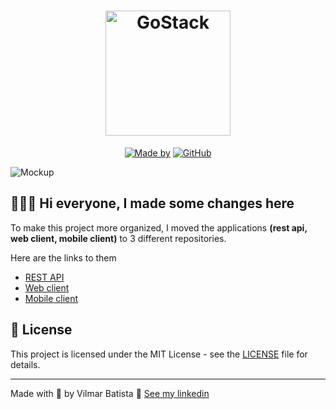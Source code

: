 <h1 align="center">
	<img alt="GoStack" src="https://res.cloudinary.com/vilmarbatista/image/upload/v1614284469/Development/GoBarber/logo_digivp.svg" width="200px" />
</h1>

<p align="center">
	<a href="https://www.linkedin.com/in/vilmarbatista/" target="_blank" rel="noopener noreferrer"><img alt="Made by" src="https://img.shields.io/badge/made%20by-vilmar-orange"></a>
	<a href="https://github.com/vilmarsitiodigital/gobarber/blob/main/LICENSE"><img alt="GitHub" src="https://img.shields.io/badge/license-MIT-orange"></a>
</p>

<img alt="Mockup" src="https://res.cloudinary.com/vilmarbatista/image/upload/v1614283587/Development/GoBarber/mockup_ocggit_wukilg.png">

## 👨🏻‍💻 Hi everyone, I made some changes here

To make this project more organized, I moved the applications **(rest api, web client, mobile client)** to 3 different repositories.

Here are the links to them

- [REST API](https://github.com/vilmarbatista/gobarber-api)
- [Web client](https://github.com/vilmarbatista/gobarber-web)
- [Mobile client](https://github.com/vilmarbatista/gobarber-mobile)

## 📝 License

This project is licensed under the MIT License - see the [LICENSE](LICENSE) file for details.

---

Made with 💚 by Vilmar Batista 🤝 [See my linkedin](https://www.linkedin.com/in/vilmarbatista/)
